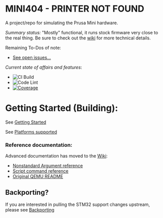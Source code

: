 # MINI404 - PRINTER NOT FOUND
A project/repo for simulating the Prusa Mini hardware.

*Summary status:* "Mostly" functional, it runs stock firmware very close to the real thing. Be sure to check out the [wiki](https://github.com/vintagepc/MINI404/wiki) for more technical details.

Remaining To-Dos of note:
- [See open issues...](https://github.com/vintagepc/MINI404/issues/)

*Current state of affairs and features*:

- ![CI Build](https://github.com/vintagepc/MINI404/workflows/CI%20Build/badge.svg)
- ![Code Lint](https://github.com/vintagepc/MINI404/workflows/Code%20Lint/badge.svg)
- [![Coverage](https://codecov.io/gh/vintagepc/MINI404/branch/master/graph/badge.svg)](https://codecov.io/gh/vintagepc/MINI404)

# Getting Started (Building):

See [Getting Started](https://github.com/vintagepc/MINI404/wiki/Getting-Started)

See [Platforms supported](https://github.com/vintagepc/MINI404/wiki/Supported-Operating-Systems)

### Reference documentation:
Advanced documentation has moved to the [Wiki](https://github.com/vintagepc/MINI404/wiki):
* [Nonstandard Argument reference](https://github.com/vintagepc/MINI404/wiki/Custom-command-line-arguments)
* [Script command reference](https://github.com/vintagepc/MINI404/wiki/Scripting)
* [Original QEMU README](README.rst)

## Backporting? 
If you are interested in pulling the STM32 support changes upstream, please see [Backporting](https://github.com/vintagepc/MINI404/wiki/Backporting-and-Upstream-Contributions)
